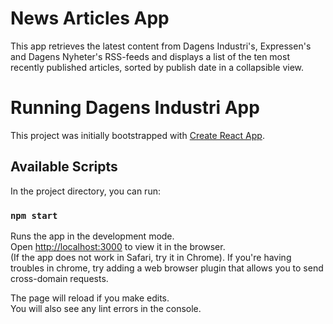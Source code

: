 # News Articles App

This app retrieves the latest content from Dagens Industri's, Expressen's and Dagens Nyheter's RSS-feeds and displays a list of the ten most recently published articles, sorted by publish date in a collapsible view.

# Running Dagens Industri App

This project was initially bootstrapped with [Create React App](https://github.com/facebook/create-react-app).

## Available Scripts

In the project directory, you can run:

### `npm start`

Runs the app in the development mode.\
Open [http://localhost:3000](http://localhost:3000) to view it in the browser.\
(If the app does not work in Safari, try it in Chrome). If you're having troubles in chrome, try adding a web browser plugin that allows you to send cross-domain requests.

The page will reload if you make edits.\
You will also see any lint errors in the console.
